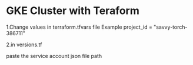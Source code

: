 # GKE Cluster with Teraform

1.Change values in terraform.tfvars file 
Example
project_id = "savvy-torch-386711"

2.in versions.tf

paste the service account json file path 




